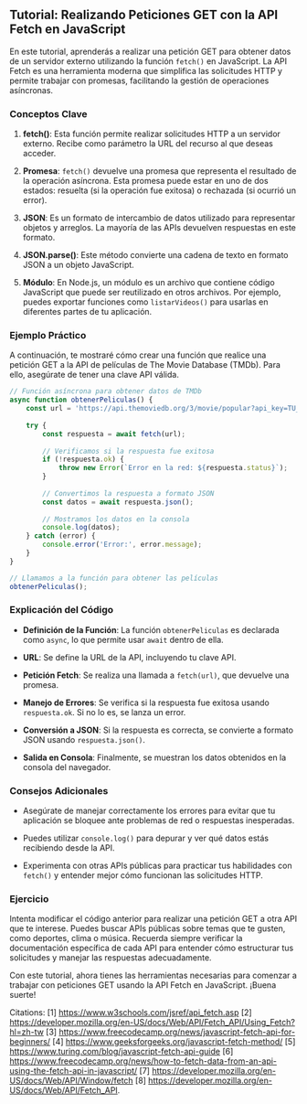 ## Tutorial: Realizando Peticiones GET con la API Fetch en JavaScript

En este tutorial, aprenderás a realizar una petición GET para obtener datos de un servidor externo utilizando la función `fetch()` en JavaScript. La API Fetch es una herramienta moderna que simplifica las solicitudes HTTP y permite trabajar con promesas, facilitando la gestión de operaciones asíncronas.

### Conceptos Clave

1. **fetch()**: Esta función permite realizar solicitudes HTTP a un servidor externo. Recibe como parámetro la URL del recurso al que deseas acceder.
   
2. **Promesa**: `fetch()` devuelve una promesa que representa el resultado de la operación asíncrona. Esta promesa puede estar en uno de dos estados: resuelta (si la operación fue exitosa) o rechazada (si ocurrió un error).

3. **JSON**: Es un formato de intercambio de datos utilizado para representar objetos y arreglos. La mayoría de las APIs devuelven respuestas en este formato.

4. **JSON.parse()**: Este método convierte una cadena de texto en formato JSON a un objeto JavaScript.

5. **Módulo**: En Node.js, un módulo es un archivo que contiene código JavaScript que puede ser reutilizado en otros archivos. Por ejemplo, puedes exportar funciones como `listarVideos()` para usarlas en diferentes partes de tu aplicación.

### Ejemplo Práctico

A continuación, te mostraré cómo crear una función que realice una petición GET a la API de películas de The Movie Database (TMDb). Para ello, asegúrate de tener una clave API válida.

```javascript
// Función asíncrona para obtener datos de TMDb
async function obtenerPeliculas() {
    const url = 'https://api.themoviedb.org/3/movie/popular?api_key=TU_API_KEY';
    
    try {
        const respuesta = await fetch(url);
        
        // Verificamos si la respuesta fue exitosa
        if (!respuesta.ok) {
            throw new Error(`Error en la red: ${respuesta.status}`);
        }
        
        // Convertimos la respuesta a formato JSON
        const datos = await respuesta.json();
        
        // Mostramos los datos en la consola
        console.log(datos);
    } catch (error) {
        console.error('Error:', error.message);
    }
}

// Llamamos a la función para obtener las películas
obtenerPeliculas();
```

### Explicación del Código

- **Definición de la Función**: La función `obtenerPeliculas` es declarada como `async`, lo que permite usar `await` dentro de ella.
  
- **URL**: Se define la URL de la API, incluyendo tu clave API.

- **Petición Fetch**: Se realiza una llamada a `fetch(url)`, que devuelve una promesa.

- **Manejo de Errores**: Se verifica si la respuesta fue exitosa usando `respuesta.ok`. Si no lo es, se lanza un error.

- **Conversión a JSON**: Si la respuesta es correcta, se convierte a formato JSON usando `respuesta.json()`.

- **Salida en Consola**: Finalmente, se muestran los datos obtenidos en la consola del navegador.

### Consejos Adicionales

- Asegúrate de manejar correctamente los errores para evitar que tu aplicación se bloquee ante problemas de red o respuestas inesperadas.
  
- Puedes utilizar `console.log()` para depurar y ver qué datos estás recibiendo desde la API.

- Experimenta con otras APIs públicas para practicar tus habilidades con `fetch()` y entender mejor cómo funcionan las solicitudes HTTP.

### Ejercicio

Intenta modificar el código anterior para realizar una petición GET a otra API que te interese. Puedes buscar APIs públicas sobre temas que te gusten, como deportes, clima o música. Recuerda siempre verificar la documentación específica de cada API para entender cómo estructurar tus solicitudes y manejar las respuestas adecuadamente.

Con este tutorial, ahora tienes las herramientas necesarias para comenzar a trabajar con peticiones GET usando la API Fetch en JavaScript. ¡Buena suerte!

Citations:
[1] https://www.w3schools.com/jsref/api_fetch.asp
[2] https://developer.mozilla.org/en-US/docs/Web/API/Fetch_API/Using_Fetch?hl=zh-tw
[3] https://www.freecodecamp.org/news/javascript-fetch-api-for-beginners/
[4] https://www.geeksforgeeks.org/javascript-fetch-method/
[5] https://www.turing.com/blog/javascript-fetch-api-guide
[6] https://www.freecodecamp.org/news/how-to-fetch-data-from-an-api-using-the-fetch-api-in-javascript/
[7] https://developer.mozilla.org/en-US/docs/Web/API/Window/fetch
[8] https://developer.mozilla.org/en-US/docs/Web/API/Fetch_API.